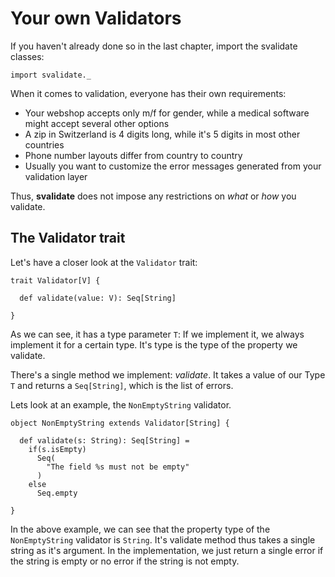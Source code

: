 # Your own Validators

If you haven't already done so in the last chapter, import the svalidate classes:

```tut
import svalidate._
```

When it comes to validation, everyone has their own requirements:

* Your webshop accepts only m/f for gender, while a medical software might accept several other options
* A zip in Switzerland is 4 digits long, while it's 5 digits in most other countries
* Phone number layouts differ from country to country
* Usually you want to customize the error messages generated from your validation layer

Thus, **svalidate** does not impose any restrictions on *what* or *how* you validate.

## The Validator trait

Let's have a closer look at the `Validator` trait:

```tut
trait Validator[V] {

  def validate(value: V): Seq[String]

}
```

As we can see, it has a type parameter `T`: If we implement it, we always implement it for a certain type. It's type is the
type of the property we validate.

There's a single method we implement: *validate*. It takes a value of our Type `T` and returns a `Seq[String]`,
which is the list of errors.

Lets look at an example, the `NonEmptyString` validator.

```tut
object NonEmptyString extends Validator[String] {

  def validate(s: String): Seq[String] =
    if(s.isEmpty)
      Seq(
        "The field %s must not be empty"
      )
    else
      Seq.empty

}
```

In the above example, we can see that the property type of the `NonEmptyString` validator is `String`. 
It's validate method thus takes a single string as it's argument. In the implementation, we just return
a single error if the string is empty or no error if the string is not empty.

